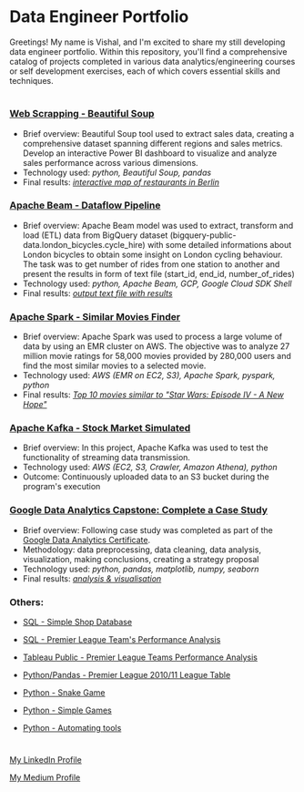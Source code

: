 # Data Engineer Portfolio

Greetings! My name is Vishal, and I'm excited to share my still developing data engineer portfolio. Within this repository, you'll find a comprehensive catalog of projects completed in various data analytics/engineering courses or self development exercises, each of which covers essential skills and techniques.
#
### [Web Scrapping - Beautiful Soup](https://github.com/lucjankonopka/web_scrapping)

- Brief overview:   Beautiful Soup tool used to extract sales data, creating a comprehensive dataset spanning different regions and sales metrics. Develop an interactive Power BI dashboard to visualize and analyze sales performance across various dimensions.
- Technology used: *python, Beautiful Soup, pandas*
- Final results: [*interactive map of restaurants in Berlin*](https://github.com/NimonaX/PowerBI/blob/main/sales/Sales%20data%20KPI.pdf)

### [Apache Beam - Dataflow Pipeline](https://github.com/lucjankonopka/dataflow_pipeline_bicycles)

- Brief overview:   Apache Beam model was used to extract, transform and load (ETL) data from BigQuery dataset (bigquery-public-data.london_bicycles.cycle_hire) with some detailed informations about London bicycles to obtain some insight on London cycling behaviour. 
The task was to get number of rides from one station to another and present the results in form of text file (start_id, end_id, number_of_rides)
- Technology used: *python, Apache Beam, GCP, Google Cloud SDK Shell*
- Final results: [*output text file with results*](https://raw.githubusercontent.com/lucjankonopka/dataflow_pipeline_bicycles/main/output.txt)
  
### [Apache Spark - Similar Movies Finder](https://github.com/lucjankonopka/spark-movielens)

- Brief overview:   Apache Spark was used to process a large volume of data by using an EMR cluster on AWS. The objective was to analyze 27 million movie ratings for 58,000 movies provided by 280,000 users and find the most similar movies to a selected movie.
- Technology used: *AWS (EMR on EC2, S3), Apache Spark, pyspark, python*
- Final results: [*Top 10 movies similar to "Star Wars: Episode IV - A New Hope"*](https://raw.githubusercontent.com/lucjankonopka/spark-movielens/main/similar_movies.txt)

### [Apache Kafka - Stock Market Simulated](https://github.com/lucjankonopka/kafka_stock_market)

- Brief overview:   In this project, Apache Kafka was used to test the functionality of streaming data transmission.
- Technology used: *AWS (EC2, S3, Crawler, Amazon Athena), python*
- Outcome: Continuously uploaded data to an S3 bucket during the program's execution

### [Google Data Analytics Capstone: Complete a Case Study](https://github.com/lucjankonopka/cyclistic_case_study)

- Brief overview: Following case study was completed as part of the [Google Data Analytics Certificate](https://www.credly.com/badges/d8457d2e-06e4-4142-8ea1-4cfd52f24c67/linked_in_profile).
- Methodology: data preprocessing, data cleaning, data analysis, visualization, making conclusions, creating a strategy proposal
- Technology used: *python, pandas, matplotlib, numpy, seaborn*
- Final results: [*analysis & visualisation*](https://github.com/lucjankonopka/cyclistic_case_study/blob/main/How%20Does%20a%20Bike-Share%20%20Navigate%20Speedy%20Success.pdf)

### Others:
- [SQL - Simple Shop Database](https://github.com/lucjankonopka/sql_shop_database) 

- [SQL - Premier League Team's Performance Analysis](https://github.com/lucjankonopka/sql_premier_league) 

- [Tableau Public - Premier League Teams Performance Analysis](https://public.tableau.com/app/profile/lucjan.konopka/viz/PremierLeagueanalysis_16762432338890/PremierLeagueTeamsAnalysis) 

- [Python/Pandas - Premier League 2010/11 League Table](https://github.com/lucjankonopka/pandas_data_analysis) 

- [Python - Snake Game](https://github.com/lucjankonopka/snake_game_python) 

- [Python - Simple Games](https://github.com/lucjankonopka/simple_python_games) 

- [Python - Automating tools](https://github.com/lucjankonopka/automating_tools) 

# 
[My LinkedIn Profile](https://www.linkedin.com/in/vishal-singh-49856a23b/)

[My Medium Profile](https://medium.com/@vishal_007)
